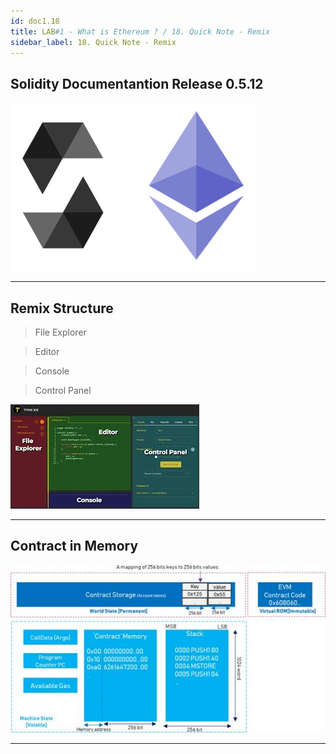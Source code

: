 ```yaml
---
id: doc1.18
title: LAB#1 - What is Ethereum ? / 18. Quick Note - Remix
sidebar_label: 18. Quick Note - Remix
---
```


## Solidity Documentantion Release 0.5.12



[![alt text](.\assets\Imagem18_1.png)](.\assets\solidity.pdf)

---

## Remix Structure

> File Explorer

> Editor

> Console

> Control Panel

![alt text](.\assets\Imagem18_1.jfif)


---

## Contract in Memory


![alt text](.\assets\Imagem18_1.jpg)


---



